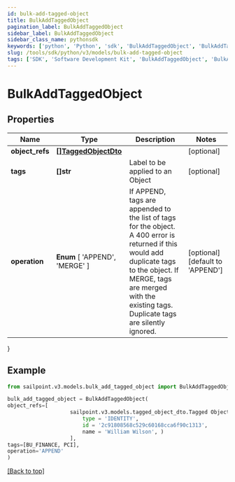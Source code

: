 ```yaml
---
id: bulk-add-tagged-object
title: BulkAddTaggedObject
pagination_label: BulkAddTaggedObject
sidebar_label: BulkAddTaggedObject
sidebar_class_name: pythonsdk
keywords: ['python', 'Python', 'sdk', 'BulkAddTaggedObject', 'BulkAddTaggedObject'] 
slug: /tools/sdk/python/v3/models/bulk-add-tagged-object
tags: ['SDK', 'Software Development Kit', 'BulkAddTaggedObject', 'BulkAddTaggedObject']
---
```


# BulkAddTaggedObject


## Properties

Name | Type | Description | Notes
------------ | ------------- | ------------- | -------------
**object_refs** | [**[]TaggedObjectDto**](tagged-object-dto) |  | [optional] 
**tags** | **[]str** | Label to be applied to an Object | [optional] 
**operation** |  **Enum** [  'APPEND',    'MERGE' ] | If APPEND, tags are appended to the list of tags for the object. A 400 error is returned if this would add duplicate tags to the object.  If MERGE, tags are merged with the existing tags. Duplicate tags are silently ignored. | [optional] [default to 'APPEND']
}

## Example

```python
from sailpoint.v3.models.bulk_add_tagged_object import BulkAddTaggedObject

bulk_add_tagged_object = BulkAddTaggedObject(
object_refs=[
                    sailpoint.v3.models.tagged_object_dto.Tagged Object Dto(
                        type = 'IDENTITY', 
                        id = '2c91808568c529c60168cca6f90c1313', 
                        name = 'William Wilson', )
                    ],
tags=[BU_FINANCE, PCI],
operation='APPEND'
)

```
[[Back to top]](#) 

